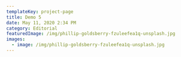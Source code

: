 ```yaml
---
templateKey: project-page
title: Demo 5
date: May 11, 2020 2:34 PM
category: Editorial
featuredImage: /img/phillip-goldsberry-fzuleefea1q-unsplash.jpg
images:
  - image: /img/phillip-goldsberry-fzuleefea1q-unsplash.jpg
---
```

